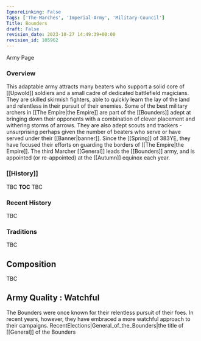 ```yaml
---
IgnoreLinking: False
Tags: ['The-Marches', 'Imperial-Army', 'Military-Council']
Title: Bounders
draft: False
revision_date: 2023-10-27 14:49:39+00:00
revision_id: 105962
---
```


Army Page
### Overview
This adaptable army attracts many beaters who support a solid core of [[Upwold]] soldiers and a small cadre of dedicated battlefield magicians. They are skilled skirmish fighters, able to quickly learn the lay of the land and relentless in their pursuit of their enemies. Some of the best military archers in [[The Empire|the Empire]] are part of the [[Bounders]] adept at bringing down their opponents with a combination of clever placement and withering storms of arrows. They are also adept scouts and trackers - unsurprising perhaps given the number of beaters who serve or have served under their [[Banner|banner]]. Since the [[Spring]] of 383YE, they have focused their efforts on guarding the borders of [[The Empire|the Empire]].
The third Marcher [[General]] leads the [[Bounders]] army, and is appointed (or re-appointed) at the [[Autumn]] equinox each year.
### [[History]]
TBC
__TOC__
TBC
### Recent History
TBC
### Traditions
TBC
## Composition
TBC
## Army Quality : Watchful
The Bounders were once known for their relentless pursuit of their foes. In recent years, however, they have embraced a more watchful approach to their campaigns.
RecentElections|General_of_the_Bounders|the title of [[General]] of the Bounders